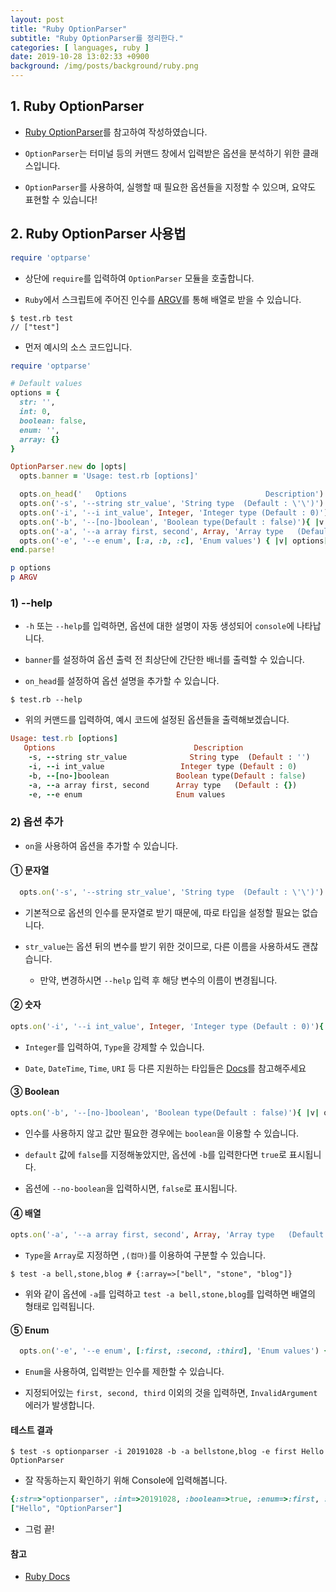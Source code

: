 ```yaml
---
layout: post
title: "Ruby OptionParser"
subtitle: "Ruby OptionParser를 정리한다."
categories: [ languages, ruby ]
date: 2019-10-28 13:02:33 +0900
background: /img/posts/background/ruby.png
---
```


## 1. Ruby OptionParser

- [Ruby OptionParser](https://ruby-doc.org/stdlib-2.6.5/libdoc/optparse/rdoc/OptionParser.html)를 참고하여 작성하였습니다. 

- `OptionParser`는 터미널 등의 커맨드 창에서 입력받은 옵션을 분석하기 위한 클래스입니다. 

- `OptionParser`를 사용하여, 실행할 때 필요한 옵션들을 지정할 수 있으며, 요약도 표현할 수 있습니다!

## 2. Ruby OptionParser 사용법

```ruby
require 'optparse'
```

- 상단에 `require`를 입력하여 `OptionParser` 모듈을 호출합니다.

- `Ruby`에서 스크립트에 주어진 인수를 [ARGV](https://ruby-doc.com/core/ARGF.html#method-i-argv)를 통해 배열로 받을 수 있습니다.

```console
$ test.rb test
// ["test"]
```

- 먼저 예시의 소스 코드입니다.

```ruby
require 'optparse'

# Default values
options = {
  str: '',
  int: 0,
  boolean: false,
  enum: '',
  array: {}
}

OptionParser.new do |opts|
  opts.banner = 'Usage: test.rb [options]'

  opts.on_head('   Options                               Description')
  opts.on('-s', '--string str_value', 'String type  (Default : \'\')') { |v| options[:str] = v}
  opts.on('-i', '--i int_value', Integer, 'Integer type (Default : 0)'){ |v| options[:int] = v}
  opts.on('-b', '--[no-]boolean', 'Boolean type(Default : false)'){ |v| options[:boolean] = v}
  opts.on('-a', '--a array first, second', Array, 'Array type   (Default : {})') { |v| options[:array] = v}
  opts.on('-e', '--e enum', [:a, :b, :c], 'Enum values') { |v| options[:enum] = v}
end.parse!

p options
p ARGV
```

### 1) --help

- `-h` 또는 `--help`를 입력하면, 옵션에 대한 설명이 자동 생성되어 `console`에 나타납니다.

- `banner`를 설정하여 옵션 출력 전 최상단에 간단한 배너를 출력할 수 있습니다.

- `on_head`를 설정하여 옵션 설명을 추가할 수 있습니다.

```console
$ test.rb --help
```

- 위의 커맨드를 입력하여, 예시 코드에 설정된 옵션들을 출력해보겠습니다.

```ruby
Usage: test.rb [options]
   Options                               Description
    -s, --string str_value              String type  (Default : '')
    -i, --i int_value                 Integer type (Default : 0)
    -b, --[no-]boolean               Boolean type(Default : false)
    -a, --a array first, second      Array type   (Default : {})
    -e, --e enum                     Enum values
```
### 2) 옵션 추가

- `on`을 사용하여 옵션을 추가할 수 있습니다.

#### ① 문자열

```ruby
  opts.on('-s', '--string str_value', 'String type  (Default : \'\')') { |v| options[:str] = v}
```
- 기본적으로 옵션의 인수를 문자열로 받기 때문에, 따로 타입을 설정할 필요는 없습니다.

- `str_value`는 옵션 뒤의 변수를 받기 위한 것이므로, 다른 이름을 사용하셔도 괜찮습니다.

  - 만약, 변경하시면 `--help` 입력 후 해당 변수의 이름이 변경됩니다.

#### ② 숫자

```ruby
opts.on('-i', '--i int_value', Integer, 'Integer type (Default : 0)'){ |v| options[:int] = v}
```

- `Integer`를 입력하여, `Type`을 강제할 수 있습니다.

- `Date`, `DateTime`, `Time`, `URI` 등 다른 지원하는 타입들은 [Docs](https://ruby-doc.org/stdlib-2.6.5/libdoc/optparse/rdoc/OptionParser.html#class-OptionParser-label-Type+Coercion)를 참고해주세요

#### ③ Boolean

```ruby
opts.on('-b', '--[no-]boolean', 'Boolean type(Default : false)'){ |v| options[:boolean] = v}
```

- 인수를 사용하지 않고 값만 필요한 경우에는 `boolean`을 이용할 수 있습니다.

- `default` 값에 `false`를 지정해놓았지만, 옵션에 `-b`를 입력한다면 `true`로 표시됩니다.

- 옵션에 `--no-boolean`을 입력하시면, `false`로 표시됩니다.

#### ④ 배열

```ruby
opts.on('-a', '--a array first, second', Array, 'Array type   (Default : {})') { |v| options[:array] = v}
```

- `Type`을 `Array`로 지정하면 `,(컴마)`를 이용하여 구분할 수 있습니다.

```console
$ test -a bell,stone,blog # {:array=>["bell", "stone", "blog"]}
```

- 위와 같이 옵션에 `-a`를 입력하고 `test -a bell,stone,blog`를 입력하면 배열의 형태로 입력됩니다.

#### ⑤ Enum

```ruby
  opts.on('-e', '--e enum', [:first, :second, :third], 'Enum values') { |v| options[:enum] = v}
```

- `Enum`을 사용하여, 입력받는 인수를 제한할 수 있습니다.

- 지정되어있는 `first, second, third` 이외의 것을 입력하면, `InvalidArgument` 에러가 발생합니다.

#### 테스트 결과

```console
$ test -s optionparser -i 20191028 -b -a bellstone,blog -e first Hello OptionParser
```

- 잘 작동하는지 확인하기 위해 Console에 입력해봅니다.

```ruby
{:str=>"optionparser", :int=>20191028, :boolean=>true, :enum=>:first, :array=>["bellstone", "blog"]}
["Hello", "OptionParser"]
```

- 그럼 끝!

#### 참고

- [Ruby Docs](https://ruby-doc.org/stdlib-2.6.5/libdoc/optparse/rdoc/OptionParser.html)
